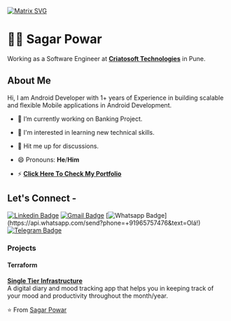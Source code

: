 [![Matrix SVG](https://raw.githubusercontent.com/rodrigograca31/rodrigograca31/master/matrix.svg)](https://www.youtube.com/watch?v=SDkAGkd4NLc)
# :man_technologist: Sagar Powar

Working as a Software Engineer at <a href="http://www.criatosoft.com/"> <b>Criatosoft Technologies</b></a> in Pune. 

## About Me
Hi, I am Android Developer with 1+ years of Experience in building scalable and flexible Mobile applications in Android Development.

- 🔭 I’m currently working on Banking Project.

- 🌱 I'm interested in learning new technical skills.

- 💬 Hit me up for discussions.

- 😄 Pronouns: **He**/**Him**


- ⚡ <a href="https://sagarpowar.github.io"> <b>Click Here To Check My Portfolio</b></a>

## Let's Connect -
 
[![Linkedin Badge](https://img.shields.io/badge/-sagarpowar-blue?style=flat-square&logo=Linkedin&logoColor=white&link=https://www.linkedin.com/in/sagarpowar/)](https://www.linkedin.com/in/sagarpowar)
[![Gmail Badge](https://img.shields.io/badge/-sagarpowar1993@gmail.com-c14438?style=flat-square&logo=Gmail&logoColor=white&link=mailto:sagarpowar1993@gmail.com)](mailto:sagarpowar1993@gmail.com)
[![Whatsapp Badge](https://img.shields.io/badge/-Whatsapp-4CA143?style=flat-square&labelColor=4CA143&logo=whatsapp&logoColor=white&link=https://api.whatsapp.com/send?phone=+919657577476&text=Olá!)](https://api.whatsapp.com/send?phone=+91965757476&text=Olá!)
[![Telegram Badge](https://img.shields.io/badge/-sagarpowar-1ca0f1?style=flat-square&labelColor=1ca0f1&logo=telegram&logoColor=white&link=https://t.me/sagarpowar)](https://t.me/sagarpowar)

### Projects
#### Terraform 
[**Single Tier Infrastructure**](https://github.com/) <br />A digital diary and mood tracking app that helps you in keeping track of your mood and productivity throughout the month/year.
<br />

⭐ From [Sagar Powar](https://github.com/sagarpowar)


